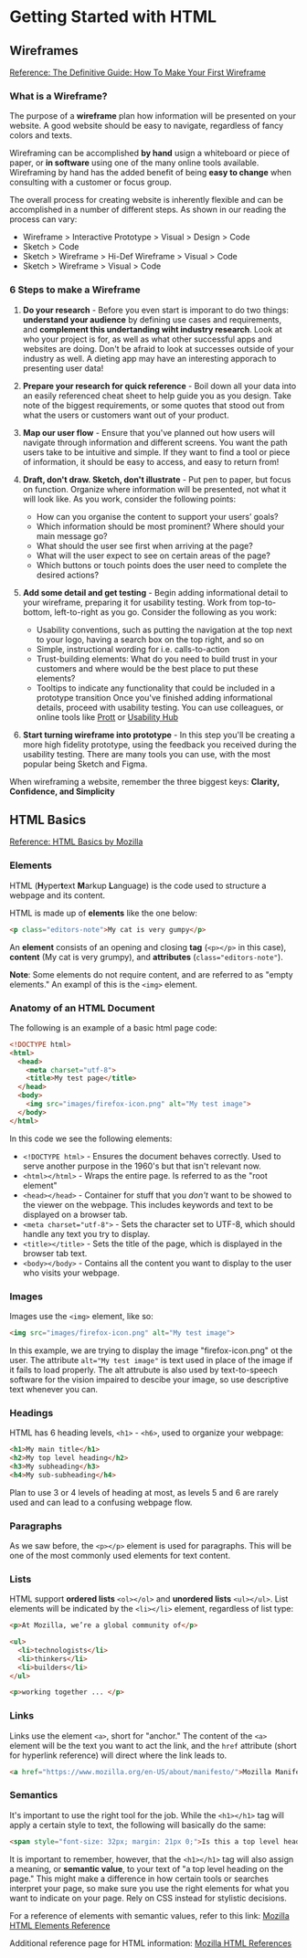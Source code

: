 # Getting Started with HTML

## Wireframes

[Reference: The Definitive Guide: How To Make Your First Wireframe](https://careerfoundry.com/en/blog/ux-design/how-to-create-your-first-wireframe/)

### What is a Wireframe?

The purpose of a **wireframe** plan how information will be presented on your website. A good website should be easy to navigate, regardless of fancy colors and texts.

Wireframing can be accomplished **by hand** usign a whiteboard or piece of paper, or **in software** using one of the many online tools available. Wireframing by hand has the added benefit of being **easy to change** when consulting with a customer or focus group.

The overall process for creating website is inherently flexible and can be accomplished in a number of different steps. As shown in our reading the process can vary:

- Wireframe > Interactive Prototype > Visual > Design > Code
- Sketch > Code
- Sketch > Wireframe > Hi-Def Wireframe > Visual > Code
- Sketch > Wireframe > Visual > Code

### 6 Steps to make a Wireframe

1. **Do your research** - Before you even start is imporant to do two things: **understand your audience** by defining use cases and requirements, and **complement this undertanding wiht industry research**. Look at who your project is for, as well as what other successful apps and websites are doing. Don't be afraid to look at successes outside of your industry as well. A dieting app may have an interesting apporach to presenting user data!

2. **Prepare your research for quick reference** - Boil down all your data into an easily referenced cheat sheet to help guide you as you design. Take note of the biggest requirements, or some quotes that stood out from what the users or customers want out of your product.

3. **Map our user flow** - Ensure that you've planned out how users will navigate through information and different screens. You want the path users take to be intuitive and simple. If they want to find a tool or piece of information, it should be easy to access, and easy to return from!

4. **Draft, don't draw. Sketch, don't illustrate** - Put pen to paper, but focus on function. Organize where information will be presented, not what it will look like. As you work, consider the following points:
   - How can you organise the content to support your users’ goals?
   - Which information should be most prominent? Where should your main message go? 
   - What should the user see first when arriving at the page?
   - What will the user expect to see on certain areas of the page?
   - Which buttons or touch points does the user need to complete the desired actions?

5. **Add some detail and get testing** - Begin adding informational detail to your wireframe, preparing it for usability testing. Work from top-to-bottom, left-to-right as you go. Consider the following as you work:
   - Usability conventions, such as putting the navigation at the top next to your logo, having a search box on the top right, and so on
   - Simple, instructional wording for i.e. calls-to-action
   - Trust-building elements: What do you need to build trust in your customers and where would be the best place to put these elements?
   - Tooltips to indicate any functionality that could be included in a prototype transition
Once you've finished adding informational details, proceed with usability testing. You can use colleagues, or online tools like [Prott](https://prottapp.com/) or [Usability Hub](https://usabilityhub.com/)

6. **Start turning wireframe into prototype** - In this step you'll be creating a more high fidelity prototype, using the feedback you received during the usability testing. There are many tools you can use, with the most popular being Sketch and Figma.

When wireframing a website, remember the three biggest keys: **Clarity, Confidence, and Simplicity**

## HTML Basics

[Reference: HTML Basics by Mozilla](https://developer.mozilla.org/en-US/docs/Learn/Getting_started_with_the_web/HTML_basics)

### Elements

HTML (**H**yper**t**ext **M**arkup **L**anguage) is the code used to structure a webpage and its content.

HTML is made up of **elements** like the one below:

```html
<p class="editors-note">My cat is very gumpy</p>
```

An **element** consists of an opening and closing **tag** (`<p></p>` in this case), **content** (My cat is very grumpy), and **attributes** (`class="editors-note"`).

**Note**: Some elements do not require content, and are referred to as "empty elements." An exampl of this is the `<img>` element.

### Anatomy of an HTML Document

The following is an example of a basic html page code:

```html
<!DOCTYPE html>
<html>
  <head>
    <meta charset="utf-8">
    <title>My test page</title>
  </head>
  <body>
    <img src="images/firefox-icon.png" alt="My test image">
  </body>
</html>
```

In this code we see the following elements:

- `<!DOCTYPE html>` - Ensures the document behaves correctly. Used to serve another purpose in the 1960's but that isn't relevant now.
- `<html></html>` - Wraps the entire page. Is referred to as the "root element"
- `<head></head>` - Container for stuff that you *don't* want to be showed to the viewer on the webpage. This includes keywords and text to be displayed on a browser tab.
- `<meta charset="utf-8">` - Sets the character set to UTF-8, which should handle any text you try to display.
- `<title></title>` - Sets the title of the page, which is displayed in the browser tab text.
- `<body></body>` - Contains all the content you want to display to the user who visits your webpage.

### Images

Images use the `<img>` element, like so:

```html
<img src="images/firefox-icon.png" alt="My test image">
```

In this example, we are trying to display the image "firefox-icon.png" ot the user. The attribute `alt="My test image"` is text used in place of the image if it fails to load properly. The alt attrubute is also used by text-to-speech software for the vision impaired to descibe your image, so use descriptive text whenever you can.

### Headings

HTML has 6 heading levels, `<h1>` - `<h6>`, used to organize your webpage:

```html
<h1>My main title</h1>
<h2>My top level heading</h2>
<h3>My subheading</h3>
<h4>My sub-subheading</h4>
```

Plan to use 3 or 4 levels of heading at most, as levels 5 and 6 are rarely used and can lead to a confusing webpage flow.

### Paragraphs

As we saw before, the `<p></p>` element is used for paragraphs. This will be one of the most commonly used elements for text content.

### Lists

HTML support **ordered lists** `<ol></ol>` and **unordered lists** `<ul></ul>`. List elements will be indicated by the `<li></li>` element, regardless of list type:

```html
<p>At Mozilla, we’re a global community of</p>

<ul>
  <li>technologists</li>
  <li>thinkers</li>
  <li>builders</li>
</ul>

<p>working together ... </p>
```

### Links

Links use the element `<a>`, short for "anchor." The content of the `<a>` element will be the text you want to act the link, and the `href` attribute (short for hyperlink reference) will direct where the link leads to.

```html
<a href="https://www.mozilla.org/en-US/about/manifesto/">Mozilla Manifesto</a>
```

### Semantics

It's important to use the right tool for the job. While the `<h1></h1>` tag will apply a certain style to text, the following will basically do the same:

```html
<span style="font-size: 32px; margin: 21px 0;">Is this a top level heading?</span>
```

It is important to remember, however, that the `<h1></h1>` tag will also assign a meaning, or **semantic value**, to your text of "a top level heading on the page." This might make a difference in how certain tools or searches interpret your page, so make sure you use the right elements for what you want to indicate on your page. Rely on CSS instead for stylistic decisions.

For a reference of elements with semantic values, refer to this link: [Mozilla HTML Elements Reference](https://developer.mozilla.org/en-US/docs/Web/HTML/Element)

Additional reference page for HTML information:
[Mozilla HTML References](https://developer.mozilla.org/en-US/docs/Web/HTML)